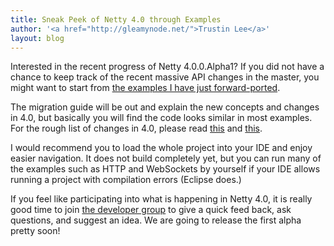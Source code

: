```yaml
---
title: Sneak Peek of Netty 4.0 through Examples
author: '<a href="http://gleamynode.net/">Trustin Lee</a>'
layout: blog
---
```


Interested in the recent progress of Netty 4.0.0.Alpha1?  If you did not have a chance to keep track of the recent massive API changes in the master, you might want to start from [the examples I have just forward-ported](https://github.com/netty/netty/tree/master/example/src/main/java/io/netty/example).

The migration guide will be out and explain the new concepts and changes in 4.0, but basically you will find the code looks similar in most examples.  For the rough list of changes in 4.0, please read [this](https://groups.google.com/forum/#!topic/netty/PFhK9oFRpvA) and [this](https://groups.google.com/forum/#!topic/netty/6dTbdXmHvD0).

I would recommend you to load the whole project into your IDE and enjoy easier navigation.  It does not build completely yet, but you can run many of the examples such as HTTP and WebSockets by yourself if your IDE allows running a project with compilation errors (Eclipse does.)

If you feel like participating into what is happening in Netty 4.0, it is really good time to join [the developer group](https://groups.google.com/forum/#!forum/netty) to give a quick feed back, ask questions, and suggest an idea.  We are going to release the first alpha pretty soon!

